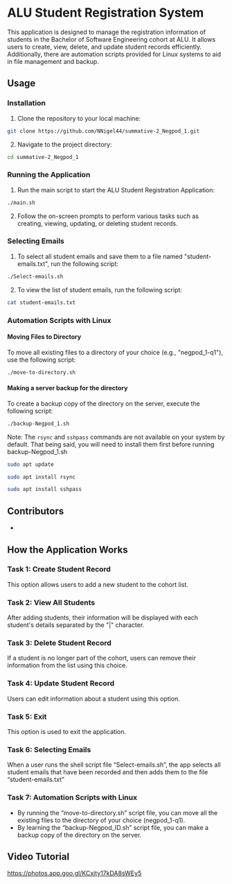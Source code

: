 # ALU Student Registration System

This application is designed to manage the registration information of students in the Bachelor of Software Engineering cohort at ALU. It allows users to create, view, delete, and update student records efficiently. Additionally, there are automation scripts provided for Linux systems to aid in file management and backup.

## Usage

### Installation

1. Clone the repository to your local machine:
```bash
git clone https://github.com/NNigel44/summative-2_Negpod_1.git
```
2. Navigate to the project directory:
```bash
cd summative-2_Negpod_1
```

### Running the Application

1. Run the main script to start the ALU Student Registration Application:
```bash
./main.sh
````
2. Follow the on-screen prompts to perform various tasks such as creating, viewing, updating, or deleting student records.

### Selecting Emails

1. To select all student emails and save them to a file named "student-emails.txt", run the following script:

```bash
./Select-emails.sh
```

2. To view the list of student emails, run the following script:

```bash
cat student-emails.txt
```

### Automation Scripts with Linux

#### Moving Files to Directory

To move all existing files to a directory of your choice (e.g., "negpod_1-q1"), use the following script:
```bash
./move-to-directory.sh
```

#### Making a server backup for the directory

To create a backup copy of the directory on the server, execute the following script:
```bash
./backup-Negpod_1.sh
```
Note: The ```rsync``` and ```sshpass``` commands are not available on your system by default. That being said, you will need to install them first before running backup-Negpod_1.sh

```bash
sudo apt update
```

```bash
sudo apt install rsync
```

````bash
sudo apt install sshpass
````


## Contributors

- 

## How the Application Works

### Task 1: Create Student Record
This option allows users to add a new student to the cohort list.

### Task 2: View All Students
After adding students, their information will be displayed with each student's details separated by the "|" character.

### Task 3: Delete Student Record
If a student is no longer part of the cohort, users can remove their information from the list using this choice.

### Task 4: Update Student Record
Users can edit information about a student using this option.

### Task 5: Exit
This option is used to exit the application.

### Task 6: Selecting Emails

When a user runs the shell script file “Select-emails.sh”, the app selects all student emails that have been recorded and then adds them to the file “student-emails.txt”

### Task 7: Automation Scripts with Linux
- By running the “move-to-directory.sh” script file, you can move all the existing files to the directory of your choice (negpod_1-q1).
- By learning the “backup-Negpod_ID.sh” script file, you can make a backup copy of the directory on the server.

## Video Tutorial
https://photos.app.goo.gl/KCxjty17kDA8sWEy5
